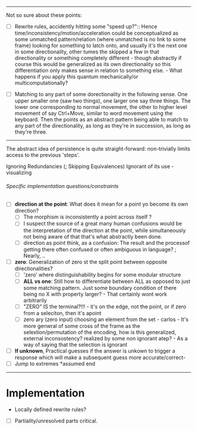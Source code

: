 

---

Not so sure about these points:
- [ ] Rewrite rules, accidently hitting some "speed up?":: Hence time/inconsistency/motion/acceleration could be conceptualized as some unmatched pattern/relation (where unmatched is no link to some frame) looking for something to latch onto, and usually it's the next one in some directionality, other tumes the skipped a few in that directionality or something completely different - though abstractly if course this would be generalized as its own directionality so this differentiation only makes sense in relation to something else. - What happens if you apply this quantum mechanically/or multicomputationally?

- [ ] Matching to any part of some dorectionality in the following sense. One upper smaller one (saw two things), one larger one say three things. The lower one corresponding to normal movement, the other to higher level movement of say Ctrl+Move, similar to word movement using the keyboard. Then the points as an abstract pattern being able to match to any part of the directionality, as long as they're in succession, as long as they're three.

---

The abstract idea of persistence is quite straight-forward:  non-trivially limits access to the previous 'steps'.

Ignoring Redundancies (; Skipping Equivalences)
Ignorant of its use - visualizing

###### Specific implementation questions/constraints
- [ ] **direction at the point**: What does it mean for a point yo become its own direction? 
	- [ ] The morphism is inconsistently a point across itself ?
	- [ ] I suspect the source of a great many human confusions would be the interpretation of the direction at the point, while simultaneously not being aware of that that's what abstractly been done.
	- [ ] direction as point think, as a confusion: The result and the processof getting there often confused or often ambiguous in language? ; Nearly, ..
- [ ] **zero**: Generalization of zero st the split point between opposite directionalities?  
	- [ ] 'zero' where distinguishability begins for some modular structure
	- [ ] **ALL vs one**: Still how to differentiate between ALL as opposed to just some matching pattern. Just some boundary condition of there being no X with property larger? - That certainly wont work arbitrarily
	- [ ] "ZERO" IS the terminal?!!! - it's on the edge, not the point, or if zero from a seleciton, then it's apoint
	- [ ] zero ary (zero input) choosing an element from the set - carlos - It's more genwral of some cross of the frame as the selextion/permutation of the encoding, how is this generalized, external inconsostency? realized by some non ignorant atep? - As a way of saying that the selection is ignorant
- [ ] **If unknown**, Practical guesses if the answer is unkown to trigger a response which will make a subsequent guess more accurate/correct- 
- [ ] Jump to extremes *assumed end

---
# Implementation
- Locally defined rewrite rules?

- [ ] Partiality/unresolved parts critical.  


